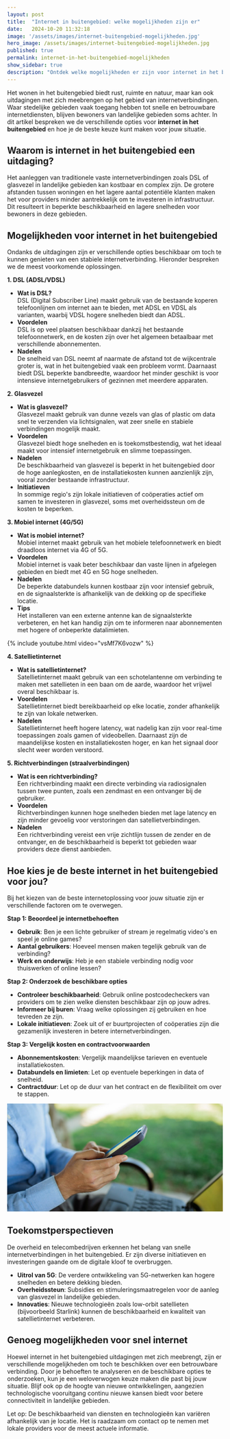 ```yaml
---
layout: post
title:  "Internet in buitengebied: welke mogelijkheden zijn er"
date:   2024-10-20 11:32:18
image: '/assets/images/internet-buitengebied-mogelijkheden.jpg'
hero_image: /assets/images/internet-buitengebied-mogelijkheden.jpg
published: true
permalink: internet-in-het-buitengebied-mogelijkheden
show_sidebar: true
description: "Ontdek welke mogelijkheden er zijn voor internet in het buitengebied, inclusief glasvezel, 4G/5G, satelliet en meer."
---
```


Het wonen in het buitengebied biedt rust, ruimte en natuur, maar kan ook uitdagingen met zich meebrengen op het gebied van internetverbindingen. Waar stedelijke gebieden vaak toegang hebben tot snelle en betrouwbare internetdiensten, blijven bewoners van landelijke gebieden soms achter. In dit artikel bespreken we de verschillende opties voor **internet in het buitengebied** en hoe je de beste keuze kunt maken voor jouw situatie.

## Waarom is internet in het buitengebied een uitdaging?

Het aanleggen van traditionele vaste internetverbindingen zoals DSL of glasvezel in landelijke gebieden kan kostbaar en complex zijn. De grotere afstanden tussen woningen en het lagere aantal potentiële klanten maken het voor providers minder aantrekkelijk om te investeren in infrastructuur. Dit resulteert in beperkte beschikbaarheid en lagere snelheden voor bewoners in deze gebieden.

## Mogelijkheden voor internet in het buitengebied

Ondanks de uitdagingen zijn er verschillende opties beschikbaar om toch te kunnen genieten van een stabiele internetverbinding. Hieronder bespreken we de meest voorkomende oplossingen.

**1\. DSL (ADSL/VDSL)**

- **Wat is DSL?**  
  DSL (Digital Subscriber Line) maakt gebruik van de bestaande koperen telefoonlijnen om internet aan te bieden, met ADSL en VDSL als varianten, waarbij VDSL hogere snelheden biedt dan ADSL.
- **Voordelen**  
  DSL is op veel plaatsen beschikbaar dankzij het bestaande telefoonnetwerk, en de kosten zijn over het algemeen betaalbaar met verschillende abonnementen.
- **Nadelen**  
  De snelheid van DSL neemt af naarmate de afstand tot de wijkcentrale groter is, wat in het buitengebied vaak een probleem vormt. Daarnaast biedt DSL beperkte bandbreedte, waardoor het minder geschikt is voor intensieve internetgebruikers of gezinnen met meerdere apparaten.

**2\. Glasvezel**

- **Wat is glasvezel?**  
  Glasvezel maakt gebruik van dunne vezels van glas of plastic om data snel te verzenden via lichtsignalen, wat zeer snelle en stabiele verbindingen mogelijk maakt.
- **Voordelen**  
  Glasvezel biedt hoge snelheden en is toekomstbestendig, wat het ideaal maakt voor intensief internetgebruik en slimme toepassingen.
- **Nadelen**  
  De beschikbaarheid van glasvezel is beperkt in het buitengebied door de hoge aanlegkosten, en de installatiekosten kunnen aanzienlijk zijn, vooral zonder bestaande infrastructuur.
- **Initiatieven**  
  In sommige regio's zijn lokale initiatieven of coöperaties actief om samen te investeren in glasvezel, soms met overheidssteun om de kosten te beperken.

**3\. Mobiel internet (4G/5G)**

- **Wat is mobiel internet?**  
  Mobiel internet maakt gebruik van het mobiele telefoonnetwerk en biedt draadloos internet via 4G of 5G.
- **Voordelen**  
  Mobiel internet is vaak beter beschikbaar dan vaste lijnen in afgelegen gebieden en biedt met 4G en 5G hoge snelheden.
- **Nadelen**  
  De beperkte databundels kunnen kostbaar zijn voor intensief gebruik, en de signaalsterkte is afhankelijk van de dekking op de specifieke locatie.
- **Tips**  
  Het installeren van een externe antenne kan de signaalsterkte verbeteren, en het kan handig zijn om te informeren naar abonnementen met hogere of onbeperkte datalimieten.

{% include youtube.html video="vsMf7K6vozw" %}

**4\. Satellietinternet**

- **Wat is satellietinternet?**  
  Satellietinternet maakt gebruik van een schotelantenne om verbinding te maken met satellieten in een baan om de aarde, waardoor het vrijwel overal beschikbaar is.
- **Voordelen**  
  Satellietinternet biedt bereikbaarheid op elke locatie, zonder afhankelijk te zijn van lokale netwerken.
- **Nadelen**  
  Satellietinternet heeft hogere latency, wat nadelig kan zijn voor real-time toepassingen zoals gamen of videobellen. Daarnaast zijn de maandelijkse kosten en installatiekosten hoger, en kan het signaal door slecht weer worden verstoord.

**5\. Richtverbindingen (straalverbindingen)**

- **Wat is een richtverbinding?**  
  Een richtverbinding maakt een directe verbinding via radiosignalen tussen twee punten, zoals een zendmast en een ontvanger bij de gebruiker.
- **Voordelen**  
  Richtverbindingen kunnen hoge snelheden bieden met lage latency en zijn minder gevoelig voor verstoringen dan satellietverbindingen.
- **Nadelen**  
  Een richtverbinding vereist een vrije zichtlijn tussen de zender en de ontvanger, en de beschikbaarheid is beperkt tot gebieden waar providers deze dienst aanbieden.

## Hoe kies je de beste internet in het buitengebied voor jou?

Bij het kiezen van de beste internetoplossing voor jouw situatie zijn er verschillende factoren om te overwegen.

**Stap 1: Beoordeel je internetbehoeften**

- **Gebruik**: Ben je een lichte gebruiker of stream je regelmatig video's en speel je online games?
- **Aantal gebruikers**: Hoeveel mensen maken tegelijk gebruik van de verbinding?
- **Werk en onderwijs**: Heb je een stabiele verbinding nodig voor thuiswerken of online lessen?

**Stap 2: Onderzoek de beschikbare opties**

- **Controleer beschikbaarheid**: Gebruik online postcodecheckers van providers om te zien welke diensten beschikbaar zijn op jouw adres.
- **Informeer bij buren**: Vraag welke oplossingen zij gebruiken en hoe tevreden ze zijn.
- **Lokale initiatieven**: Zoek uit of er buurtprojecten of coöperaties zijn die gezamenlijk investeren in betere internetverbindingen.

**Stap 3: Vergelijk kosten en contractvoorwaarden**

- **Abonnementskosten**: Vergelijk maandelijkse tarieven en eventuele installatiekosten.
- **Databundels en limieten**: Let op eventuele beperkingen in data of snelheid.
- **Contractduur**: Let op de duur van het contract en de flexibiliteit om over te stappen.

![Mogelijkheden internet buitengebied](/assets/images/mogelijkheden-internet-buitengebied.jpg)

## Toekomstperspectieven

De overheid en telecombedrijven erkennen het belang van snelle internetverbindingen in het buitengebied. Er zijn diverse initiatieven en investeringen gaande om de digitale kloof te overbruggen.

- **Uitrol van 5G**: De verdere ontwikkeling van 5G-netwerken kan hogere snelheden en betere dekking bieden.
- **Overheidssteun**: Subsidies en stimuleringsmaatregelen voor de aanleg van glasvezel in landelijke gebieden.
- **Innovaties**: Nieuwe technologieën zoals low-orbit satellieten (bijvoorbeeld Starlink) kunnen de beschikbaarheid en kwaliteit van satellietinternet verbeteren.

## Genoeg mogelijkheden voor snel internet

Hoewel internet in het buitengebied uitdagingen met zich meebrengt, zijn er verschillende mogelijkheden om toch te beschikken over een betrouwbare verbinding. Door je behoeften te analyseren en de beschikbare opties te onderzoeken, kun je een weloverwogen keuze maken die past bij jouw situatie. Blijf ook op de hoogte van nieuwe ontwikkelingen, aangezien technologische vooruitgang continu nieuwe kansen biedt voor betere connectiviteit in landelijke gebieden.

Let op: De beschikbaarheid van diensten en technologieën kan variëren afhankelijk van je locatie. Het is raadzaam om contact op te nemen met lokale providers voor de meest actuele informatie.


